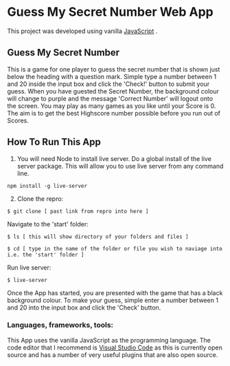 # Guess My Secret  Number Web App

This project was developed using vanilla [JavaScript](https://developer.mozilla.org/en-US/docs/Web/JavaScript) .

## Guess My Secret Number

This is a game for one player to guess the secret number that is shown just below the heading with a question mark. Simple type a number between 1 and 20 inside the input box and click the 'Check!' button to submit your guess. When you have guested the Secret Number, the background colour will change to purple and the message 'Correct Number' will logout onto the screen. You may play as many games as you like until your Score is 0. The aim is to get the best Highscore number possible before you run out of Scores. 



## How To Run This App

1. You will need Node to install live server. Do a global install of the live server package. This will allow you to use live server from any command line.

```
npm install -g live-server
```

2. Clone the repro:

```
$ git clone [ past link from repro into here ] 
```

Navigate to the 'start' folder:

```
$ ls [ this will show directory of your folders and files ] 
```

```
$ cd [ type in the name of the folder or file you wish to naviage into i.e. the 'start' folder ]
```

Run live server:

```
$ live-server
```

Once the App has started, you are presented with the game that has a black background colour. To make your guess, simple enter a number between 1 and 20 into the input box and click the 'Check' button.

### Languages, frameworks, tools:

This App uses the vanilla JavaScript as the programming language. The code editor that I recommend is [Visual Studio Code](https://code.visualstudio.com/) as this is currently open source and has a number of very useful plugins that are also open source.